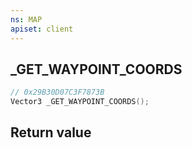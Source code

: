 ```yaml
---
ns: MAP
apiset: client
---
```

## _GET_WAYPOINT_COORDS

```c
// 0x29B30D07C3F7873B
Vector3 _GET_WAYPOINT_COORDS();
```



## Return value

